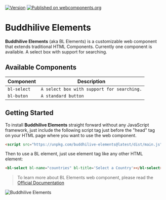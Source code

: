 [![Version](https://img.shields.io/npm/v/buddhilive-elements.svg)](https://www.npmjs.com/package/buddhilive-elements)
[![Published on webcomponents.org](https://img.shields.io/badge/webcomponents.org-published-blue.svg)](https://www.webcomponents.org/element/buddhilive-elements)


# Buddhilive Elements

**Buddhilive Elements** (aka BL Elements) is a customizable web component that extends traditional HTML Components. Currently one component is available. A select box with support for searching.

## Available Components

| Component    | Description                                     | 
| ------------ | ----------------------------------------------- |
| `bl-select`  | `A select box with support for searching.`      |
| `bl-buton`   | `A standard button`                             |

## Getting Started

To install **Buddhilive Elements** straight forward without any JavaScript framework, just include the following script tag just before the "head" tag on your HTML page where you want to use the web component.

```html
<script src="https://unpkg.com/buddhilive-elements@latest/dist/main.js"></script>
```

Then to use a BL element, just use element tag like any other HTML element:

```html
<bl-select bl-name="countries" bl-title='Select a Country'></bl-select>
```

> To learn more about BL Elements web component, please read the [Official Documentation](https://www.buddhilive.com/)


![Buddhilive Elements](https://www.buddhilive.com/wp-content/uploads/2019/06/cropped-buddhi_header-1.png)
